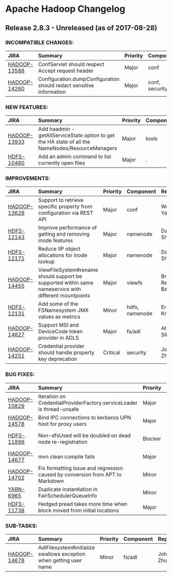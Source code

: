 
<!---
# Licensed to the Apache Software Foundation (ASF) under one
# or more contributor license agreements.  See the NOTICE file
# distributed with this work for additional information
# regarding copyright ownership.  The ASF licenses this file
# to you under the Apache License, Version 2.0 (the
# "License"); you may not use this file except in compliance
# with the License.  You may obtain a copy of the License at
#
#     http://www.apache.org/licenses/LICENSE-2.0
#
# Unless required by applicable law or agreed to in writing, software
# distributed under the License is distributed on an "AS IS" BASIS,
# WITHOUT WARRANTIES OR CONDITIONS OF ANY KIND, either express or implied.
# See the License for the specific language governing permissions and
# limitations under the License.
-->
# Apache Hadoop Changelog

## Release 2.8.3 - Unreleased (as of 2017-08-28)

### INCOMPATIBLE CHANGES:

| JIRA | Summary | Priority | Component | Reporter | Contributor |
|:---- |:---- | :--- |:---- |:---- |:---- |
| [HADOOP-13588](https://issues.apache.org/jira/browse/HADOOP-13588) | ConfServlet should respect Accept request header |  Major | conf | Weiwei Yang | Weiwei Yang |
| [HADOOP-14260](https://issues.apache.org/jira/browse/HADOOP-14260) | Configuration.dumpConfiguration should redact sensitive information |  Major | conf, security | Vihang Karajgaonkar | John Zhuge |


### NEW FEATURES:

| JIRA | Summary | Priority | Component | Reporter | Contributor |
|:---- |:---- | :--- |:---- |:---- |:---- |
| [HADOOP-13933](https://issues.apache.org/jira/browse/HADOOP-13933) | Add haadmin -getAllServiceState option to get the HA state of all the NameNodes/ResourceManagers |  Major | tools | Surendra Singh Lilhore | Surendra Singh Lilhore |
| [HDFS-10480](https://issues.apache.org/jira/browse/HDFS-10480) | Add an admin command to list currently open files |  Major | . | Kihwal Lee | Manoj Govindassamy |


### IMPROVEMENTS:

| JIRA | Summary | Priority | Component | Reporter | Contributor |
|:---- |:---- | :--- |:---- |:---- |:---- |
| [HADOOP-13628](https://issues.apache.org/jira/browse/HADOOP-13628) | Support to retrieve specific property from configuration via REST API |  Major | conf | Weiwei Yang | Weiwei Yang |
| [HDFS-12143](https://issues.apache.org/jira/browse/HDFS-12143) | Improve performance of getting and removing inode features |  Major | namenode | Daryn Sharp | Daryn Sharp |
| [HDFS-12171](https://issues.apache.org/jira/browse/HDFS-12171) | Reduce IIP object allocations for inode lookup |  Major | namenode | Daryn Sharp | Daryn Sharp |
| [HADOOP-14455](https://issues.apache.org/jira/browse/HADOOP-14455) | ViewFileSystem#rename should support be supported within same nameservice with different mountpoints |  Major | viewfs | Brahma Reddy Battula | Brahma Reddy Battula |
| [HDFS-12131](https://issues.apache.org/jira/browse/HDFS-12131) | Add some of the FSNamesystem JMX values as metrics |  Minor | hdfs, namenode | Erik Krogen | Erik Krogen |
| [HADOOP-14627](https://issues.apache.org/jira/browse/HADOOP-14627) | Support MSI and DeviceCode token provider in ADLS |  Major | fs/adl | Atul Sikaria | Atul Sikaria |
| [HADOOP-14251](https://issues.apache.org/jira/browse/HADOOP-14251) | Credential provider should handle property key deprecation |  Critical | security | John Zhuge | John Zhuge |


### BUG FIXES:

| JIRA | Summary | Priority | Component | Reporter | Contributor |
|:---- |:---- | :--- |:---- |:---- |:---- |
| [HADOOP-10829](https://issues.apache.org/jira/browse/HADOOP-10829) | Iteration on CredentialProviderFactory.serviceLoader  is thread-unsafe |  Major | security | Benoy Antony | Benoy Antony |
| [HADOOP-14578](https://issues.apache.org/jira/browse/HADOOP-14578) | Bind IPC connections to kerberos UPN host for proxy users |  Major | ipc | Daryn Sharp | Daryn Sharp |
| [HDFS-11896](https://issues.apache.org/jira/browse/HDFS-11896) | Non-dfsUsed will be doubled on dead node re-registration |  Blocker | . | Brahma Reddy Battula | Brahma Reddy Battula |
| [HADOOP-14677](https://issues.apache.org/jira/browse/HADOOP-14677) | mvn clean compile fails |  Major | build | Andras Bokor | Andras Bokor |
| [HADOOP-14702](https://issues.apache.org/jira/browse/HADOOP-14702) | Fix formatting issue and regression caused by conversion from APT to Markdown |  Minor | documentation | Doris Gu | Doris Gu |
| [YARN-6965](https://issues.apache.org/jira/browse/YARN-6965) | Duplicate instantiation in FairSchedulerQueueInfo |  Minor | fairscheduler | Masahiro Tanaka | Masahiro Tanaka |
| [HDFS-11738](https://issues.apache.org/jira/browse/HDFS-11738) | Hedged pread takes more time when block moved from initial locations |  Major | hdfs-client | Vinayakumar B | Vinayakumar B |


### SUB-TASKS:

| JIRA | Summary | Priority | Component | Reporter | Contributor |
|:---- |:---- | :--- |:---- |:---- |:---- |
| [HADOOP-14678](https://issues.apache.org/jira/browse/HADOOP-14678) | AdlFilesystem#initialize swallows exception when getting user name |  Minor | fs/adl | John Zhuge | John Zhuge |
